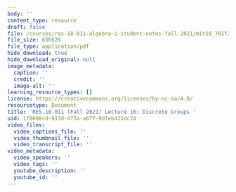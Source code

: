 ```yaml
---
body: ''
content_type: resource
draft: false
file: /courses/res-18-011-algebra-i-student-notes-fall-2021/mit18_701f21_lect16.pdf
file_size: 656626
file_type: application/pdf
hide_download: true
hide_download_original: null
image_metadata:
  caption: ''
  credit: ''
  image-alt: ''
learning_resource_types: []
license: https://creativecommons.org/licenses/by-nc-sa/4.0/
resourcetype: Document
title: 'RES.18-011 (Fall 2021) Lecture 16: Discrete Groups '
uid: 1f0608cd-913d-473a-a677-9dfeb421dc24
video_files:
  video_captions_file: ''
  video_thumbnail_file: ''
  video_transcript_file: ''
video_metadata:
  video_speakers: ''
  video_tags: ''
  youtube_description: ''
  youtube_id: ''
---
```

